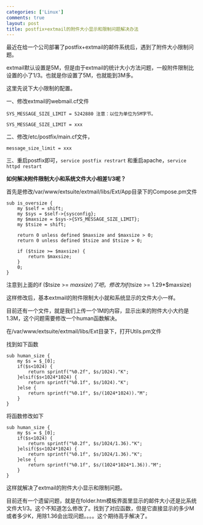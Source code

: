 ```yaml
--- 
categories: ['Linux']
comments: true
layout: post
title: postfix+extmail的附件大小显示和限制问题解决办法
---
```


最近在给一个公司部署了postfix+extmail的邮件系统后，遇到了附件大小限制问题。

extmail默认设置是5M，但是由于extmail的统计大小方法问题，一般附件限制比设置的小了1/3。也就是你设置了5M，也就能到3M多。

这里先说下大小限制的配置。

一、修改extmail的webmail.cf文件

```
SYS_MESSAGE_SIZE_LIMIT = 5242880 注意：以位为单位为5M字节。 

SYS_MESSAGE_SIZE_LIMIT = xxx
```

二、修改/etc/postfix/main.cf文件，

```
message_size_limit = xxx
```

三、重启postfix即可，`service postfix restrart` 和重启apache，`service httpd restart`

**如何解决附件限制大小和系统文件大小相差1/3呢？**

首先是修改/var/www/extsuite/extmail/libs/Ext/App目录下的Compose.pm文件

```
sub is_oversize {   
    my $self = shift;   
    my $sys = $self->{sysconfig};   
    my $maxsize = $sys->{SYS_MESSAGE_SIZE_LIMIT};   
    my $tsize = shift;   
  
    return 0 unless defined $maxsize and $maxsize > 0;   
    return 0 unless defined $tsize and $tsize > 0;   
  
    if ($tsize >= $maxsize) {   
        return $maxsize;   
    }   
    0;   
}   
```

注意到上面的if ($tsize >= $maxsize)了吧，修改为if ($tsize >= 1.29*$maxsize)

这样修改后，基本extmail的附件限制大小就和系统显示的文件大小一样。

目前还有一个文件，就是我们上传一个1M的内容，显示出来的附件大小大约是1.3M，这个问题需要修改一个human函数解决。

在/var/www/extsuite/extmail/libs/Ext目录下，打开Utils.pm文件

找到如下函数

```
sub human_size {   
    my $s = $_[0];   
    if($s<1024) {   
        return sprintf("%0.2f", $s/1024)."K";   
    }elsif($s<1024*1024) {   
        return sprintf("%0.1f", $s/1024)."K";   
    }else {   
        return sprintf("%0.1f", $s/(1024*1024))."M";   
    }   
}   
```
将函数修改如下

```
sub human_size {   
    my $s = $_[0];   
    if($s<1024) {   
        return sprintf("%0.2f", $s/1024/1.36)."K";   
    }elsif($s<1024*1024) {   
        return sprintf("%0.1f", $s/1024/1.36)."K";   
    }else {   
        return sprintf("%0.1f", $s/(1024*1024*1.36))."M";   
    }   
}   
```

这样就解决了extmail的附件大小显示和限制问题。

目前还有一个遗留问题，就是在folder.htm模板界面里显示的邮件大小还是比系统文件大1/3。这个不知道怎么修改了。找到了对应函数，但是它直接显示的多少M或者多少K，用除1.36会出现问题。。。。这个期待高手解决了。


